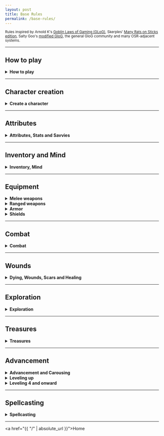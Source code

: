 ```yaml
---
layout: post
title: Base Rules
permalink: /base-rules/
---
```

<small>Rules inspired by Arnold K's [Goblin Laws of Gaming (GLoG)](http://goblinpunch.blogspot.com/2020/04/lair-of-lamb-final.html), Skerples' [Many Rats on Sticks edition](https://coinsandscrolls.blogspot.com/2019/10/osr-glog-based-homebrew-v2-many-rats-on.html), Salty Goo's [modified GloG](https://saltygoo.github.io/2020/11/09/base-rules/), the general GloG community and many OSR-adjacent systems.</small>

***
## How to play

<details markdown="1">
<summary><b>How to play</b></summary>
The game's a bit like a conversation between two groups of people - there are <b>players</b>, who incarnate characters in the world, and say what they do, and there is one <b>Game Master</b>, or <b>GM</b>, who describes the situation, gives context and interprets the rules. All you need is pencils, erasers, a handful of six-sided dice (or <b>d6s</b>), and some time on your hands.

When a player decides their character does something risky, the GM can ask them to <b>roll 2d6</b>, called a <b>challenge roll</b>. The results are added together, and compared to the following:
*  <b>6 or less</b> - <i>Failure</i>. The character doesn't manage to do what they intended, and something bad happens.
*  <b>between 7 and 9</b> - <i>Partial success</i>. The character manages to do what they intended, but something bad happens.
*  <b>10 or more</b> - <i>Success</i>. The character manages to do what they intended.
*  <b>Two '6's</b> - <i>Great success</i>. The character manages to do what they intended, and something good happens.

Sometimes, a <b>modifier</b> is applied to the roll - generally, it is one of the character's <b>attributes</b> depending on what the character is trying to do.

Certain situations can grant <b>boons</b> or <b>banes</b>. These are additional d6 that are rolled during a challenge roll. In the case of a boon, the player takes the best two results - in the case of a bane, they take the worst two. There can be more than one bane or boon. Banes and boons cancel each other out on a 1-by-1 basis.

That's all!
</details>

***
## Character creation

<details markdown="1">
<summary><b>Create a character</b></summary>
A character starts with 0 in all of 4 main attributes.

A character also starts with 6 <b>Hit Points</b> (or <b>HP</b>), 10 <b>Inventory</b> slots and 10 <b>Mind</b> slots.

Choose or roll 3 <b>Traits</b>, which change your character in unique ways.
Choose or roll your character's <b>Failed career</b>.

Each character starts with 3 rations (1 slot), 3 torches (1 slot), and 1 light weapon.

You're done!
</details>

***
## Attributes

<details markdown="1">
<summary><b>Attributes, Stats and Savvies</b></summary>

A character has 4 <b>main attributes</b>:
*  <u><b>Might.</b></u> This is sheer physical strength, hardiness, resistance to pain. Generally used to run fast, break down doors, crush a skull, and holding one's breath. Can be added to the damage roll of certain weapons, and adds Inventory slots.
*  <u><b>Grace.</b></u> This is agility, quickness and reactivity. Generally used to run across tightropes, play the piano, and ride beasts. Generally added to attack rolls.
*  <u><b>Wit.</b></u> This is thinking quickly, perception and charm. Generally used to sense when being observed, compel a guard to look the other way or swipe the noble's purse. Generally added to reaction rolls.
*  <u><b>Lore.</b></u> This is understanding, education and breadth of knowledge. Generally used to calculate hypergeometry, know dining etiquette, and comprehend cyphers. Adds Mind slots.

<details markdown="1">
<summary><i>Example: Using an attribute</i></summary>
> Brett is trying to run away from a raging lizardfolk. The GM tells him to roll with Might. Brett rolls a total of 6, to which he adds his Might score, which is 1, for a total of 7. It's a partial success.
> <br>Brett manages to run away, however the GM determines that the lizardfolk turns back to call for reinforcements. Looks like stealing the urn of Udd just went from bad to worse.
</details>
<br>
A <b>savvy</b> is any domain of knowledge or savoir-faire (such as <i>Eavesdropping</i>, <i>Rock-climbing</i> or <i>Knowing when a room is silent or full of quiet things</i>) in which the character is proficient. It takes up a slot in a character's Mind. A character is assumed to have the general knowledge of any adventurer (making simple knots, basic survival knowledge, speaking a local tongue), but savvy characters automatically succeed in doing what they're savvy in. Even if the situation would be impossible for a normal adventurer, a savvy character can still attempt it.

<details markdown="1">
<summary><i>Example: Using a savvy</i></summary>
> Rihanna and Brett are crawling through a dark underground right beneath the main temple of the lizardfolk. A heavy door with a strange stone mechanism blocks their path, and it seems as if they'll have to turn back.
> <br>However, Rihanna is savvy in Stonework. She argues to the GM that her character would be able to find weak spots to potentially lever the door out of the way, given she uses her crowbar. The GM accepts, and Rihanna's character successfully removes the obstacle from their path, revealing a large, 7-legged creature skittering behind he door, awoken by the sound of Rihanna's work.
</details>
<br>
<b>Hit Points</b> are the amount of damage a character can endure before taking <b>Wounds</b>.

<b>Armor</b> is the quantity of damage you ignore when taking damage from attacks. You start with 0 Armor, although certain classes give Armor as part of their starting equipment.
</details>

***
## Inventory and Mind

<details markdown="1">
<summary><b>Inventory, Mind</b></summary>

<u><b>Inventory</b></u>. You have 10 slots, which can be filled with objects, or bundles of 3 objects of small objects like daggers or potions. Specific ammo, such as arrows or bolts, take up 1 slot but don't expire, unless <b>something bad happens</b>. Your inventory will also fill up with <b>Fatigue</b> and <b>Scars</b> along the way. If you have to add something to your inventory and you don't have enough space, you are <b>reduced to 0 HP.</b>

<u><b>Mind</b></u>. You have 10 slots, which can be filled with savvies, beliefs, and followers. Your mind will also fill up with <b>Stress</b> and <b>Scars</b> along the way. If you have to add something to your mind and you don't have enough space, you <b>Crack</b> and can't do much of anything except whimper. 

<u><b>Scars</b></u> can be removed with certain kinds of magic. When that isn't around, sometimes being gagged and thrown in a holding cell for a couple of days, or violently flagellating in penance does the trick.
</details>

***
## Equipment

<details markdown="1">
<summary><b>Melee weapons</b></summary>

<u><b>Improvised</b></u> weapons (rocks, chairs, bottles) deal 1d3 damage. Most of them <b>break</b> on max damage.

<u><b>Light</b></u> weapons (daggers, javelins) deal 1d6 damage. You can use one in your off-hand, and can be thrown.

<u><b>Medium</b></u> weapons (swords, axes) deal 1d6+Might damage. If wielded in two hands, roll twice and take the best.

<u><b>Heavy</b></u> weapons (greatswords, massive clubs) deal 2d6+Might damage. Need two hands to be wielded.

<u><b>Polearms</b></u> deal 1d6+Might damage. They need two hands to be wielded. One boon on attacks against anyone whose weapon doesn't reach as far as yours. Can be difficult to use in narrow spaces (1 bane).

<u><b>Two-weapon fighting</b></u>. When you attack and miss, you can roll again.
</details>

<details markdown="1">
<summary><b>Ranged weapons</b></summary>
  
<u><b>Light</b></u> weapons (darts) deal 1 damage. Can attack twice.
  
<u><b>Medium</b></u> weapons (slings) deal 1d3 damage.

<u><b>Heavy</b></u> weapons (bows) deal 1d6 damage. They need two hands.

<u><b>Mechanical</b></u> weapons (crossbows, muskets) deal 2d6 damage. They need to be reloaded by spending your action.
</details>

<details markdown="1">
<summary><b>Armor</b></summary>
Each piece of armor you have in your inventory increases your <b>Armor</b> by 1, reducing damage taken by attacks. You can wear a maximum of 5 pieces of armor. <br>
You can't swim, sneak or jump when wearing 3 or more pieces of armor.
</details>
<details markdown="1">
<summary><b>Shields</b></summary>
Anyone using a shield can use their reaction to block attacks, reducing their damage by 1d6. Before rolling, you can state that you sunder your shield, nullifying all damage but destroying it in the process)
</details>

***
## Combat

<details markdown="1">
<summary><b>Combat</b></summary>

<u><b>Turn order:</b></u> The players act before the enemies, unless the enemies surprised the players.

<u><b>Your turn:</b></u> When it's your turn, you can do one movement and one action, like attacking or casting a spell. One movement is moving to somewhere nearby - sometimes the GM will ask you to roll for difficult siuations. You can tell a bit of information to your allies during your turn.

<u><b>Attacking:</b></u> You can spend your action to attack a target you can reach with your weapon. For melee weapons, that's at arm's length. You can throw certain weapons if you can see the whites of your target's eyes. If you can see the silhouette and a few details of your target, you can use a ranged weapon. To attack, you roll - you generally use Might for melee weapons, and Grace for ranged weapons. If successful, you deal the weapon's damage to your target.

<i>On the enemies' turn, they might want to attack you back.</i>

<u><b>Defending:</b></u> When an enemy attacks you, describe how you're going to defend yourself - dodge out of the way, take the brunt of the blow with your armor, flow with your enemies' attack, etc. This will help the GM determine what attribute you add to your roll. A partial success can mean half damage.

<details markdown="1">
<summary><i>Example: Combat</i></summary>
> Rihanna and Brett have entered combat with a lizardman grunt and a lizardman shaman. Rihanna decides to move in through the brush and attack the shaman first using her spear by jumping on them. She rolls Might, and gets a total of 9. The GM determines that the partial success means they deal full damage, but jumping has put her in a disadvantaged situation and the shaman will take the opportunity.
> <br>Brett decides to take the grunt's focus, and uses his bow to attack from where he's hiding. Since he's advantaged, he has a boon to his attack. He rolls Grace, and gets a total of 11. A success! He deals full damage to the grunt, who turns his way and roars.
> <br>The shaman bears down on Rihanna, and tries to take a bite out of her. Rihanna states that she's rolling away, so the GM says she rolls Grace, and Rihanna rolls a total of 10. However, the shaman is advantaged, and so she adds a bane to her roll, changing the total result to a 6. Failure! She takes a total of 4 damage from the lizardman's fangs!
> <br>Now it's up to the grunt. Hopefully, Brett will be able to help his companion soon enough...
</details>
<br>

</details>

***
## Wounds

<details markdown="1">
<summary><b>Dying, Wounds, Scars and Healing</b></summary>
<u><b>Dying:</b></u> When you have 0 Hit Points, all damage you sustain is converted to <b>Wounds</b>. If you have 0 HP and you get Wounded, roll Might with a penalty equal to your number of Wounds. On a Failure, you're <b>Dying</b>. At the end of each of your turns when you're Dying, you gain 1 Wound.

If you reach 10 Wounds, you die - make a new character. 

While Dying, you can spend your entire turn (action and movement) to try and stabilize. Roll Might, and on a success you stabilize and you're not Dying anymore. An ally can spend their action to attempt to stabilize you, but they need some medical tools for that. Whatever happens, if you regain HP, like from healing magic or potions, you stabilize.

Stabilizing does not heal your Wounds. You can however heal all your wounds by taking a <b>Scar</b>. You decide whether your Scar takes place in your Inventory or Mind. You can't remove Scars except with exceptional magic or other very complicated tasks. However, when you do get a scar, you also note down the situation in which you acquired it. You can use your new Scar as if it were a Savvy.

<u><b>Healing:</b></u> An 8-hour rest in good conditions (something to eat, warm, and sheltered) removes all Wounds and heals HP to full. An hour-long break where you eat a sandwich or something heals all HP, although only once per day; this is called <b>Lunch</b>.
</details>

***
## Exploration

<details markdown="1">
<summary><b>Exploration</b></summary>
When exploring or going through a locale, like a house, a dungeon, or the ruins of a village inside a forest, the locale is divided into interconnected <b>Rooms</b>. Actions that are spent inside a Room take <b>10 minutes</b>, such as investigating, fighting, or gleaning info from the blood on the walls.

When exploring the great outdoors, where the scale becomes entire forests and mountains, actions take up what's called a <b>Watch</b> (or 4 hours). The great outdoors is made up of interconnected <b>Areas</b>. There are 6 Watches in a day: Dawn, Midday, Afternoon, Evening, Dusk, Midnight. Moving from one Area to a connected one takes a Watch. A good sleep takes 2 Watches.

</details>

***
## Treasures

<details markdown="1">
<summary><b>Treasures</b></summary>
Anything you pick up can have a value. Instead of taking into account the precise value of objects, they are divided into 4 categories of worth:
*  <b>Trash</b>. This has absolutely no value, like a bent fork.
*  <b>Mundane</b>. A bag of silver coins, a wood-carved brooch, or a pair of simple earrings.
*  <b>Valuable</b>. A bag of gold coins, a painting by a well-known artist, or a horse.
*  <b>Treasure</b>. A bag of platinum coins, a spellbook, or a crown of a forgotten lord.

You generally can trade an object for an object of similar value. Some objects can't be traded for, they must be earned or found. Shopkeeps, questgivers, wandering traders, kings, warlords and such can all accept treasures for certain services. In general, 4 Mundane objects are a Valuable, and 4 Valuable objects are a Treasure.

Most valuable objects have <b>Traits</b> that further define them. An apothecary might be trying to find a kind of valuable, while an exorcist willing to part with a spellbook might want another kind.
*  <b>Civilized</b>. Cut gemstones, coin, paintings and deeds.
*  <b>Wild</b>. Unicorn horn, displacer rat tentacle, tank turtle shell and eye of newt.
*  <b>Technological</b>. Chess-playing automaton, clockwork heart, golden stopwatch and shrieking engine.
*  <b>Occult</b>. Pickled crow feet, sacrificial dagger, wizard skull, and flayed human skin.
*  <b>Aberrant</b>. Black hole pearl, fractal blade, acidic lime-green goop, and bottled whisper from beyond the stars.
*  <b>Dungeon</b>. Obsidian skull, adamantium doorknob, orb of annihilation, and drow silkmail.
*  <b>Religious</b>. Platinum prayer beads, decrepit tome of tenets, prayer rug and saint fingerbones.

</details>

***
## Advancement

<details markdown="1">
<summary><b>Advancement and Carousing</b></summary>
When you are back in the city, it is time to reap the rewards of your adventure. By spending your valuables and treasures while carousing, you can potentially level up. When you spend the equivalent of a Treasure, you level up.
<br>
<details markdown="1">
<summary><b>Celebrate</b></summary>
Get drunk and get known! For each Valuable spent this way, spend a day hungover and get a new <b>Friend</b>. Your friend stays in this town, and can do favors for you. If you end up spending the equivalent of a Treasure, one of your Friends becomes a <b>Follower</b> who'll follow you on your adventures. They act as a classless level 0 character (same as level 1, but no class) until they level up. Followers take a Mind slot.
</details>

<details markdown="1">
<summary><b>Build a home</b></summary>
For each Valuable spent this way, you get 1 piece of mundane furniture. If you end up spending the equivalent of a Treasure, you are now the proud owner of a small house. For each additional Treasure you spend, even on subsequent carousing actions, you can increase the size of your house. The people who might work in your home will probably never set out on an adventure with you, however they are loyal to you and will automatically do what is expected of them, and can do favors for you if they're asked nicely (or paid more).
*  <b>Small</b>. A cottage. It is always filled with the necessities to live, such as food and bedding, as well as basic rooms such as a kitchen, a living room and 2 bedrooms.
*  <b>Medium</b>. A two-story home. It has a large field in which cattle can live if you bring them back here.
*  <b>Large</b>. A villa. It has a large garden in which plants can thrive if you bring them back to plant here. You also have 1 housekeeper and 1 guard.
*  <b>Mansion</b>. It has a large, full library with plenty of books on common principles of various domains of knowledge. You have an additional housekeeper and guard.
*  <b>Castle</b>. For each additional treasure, you can add a very specific room, such as a smithing room, alchemy room or even a bakery. You have 5 housekeepers and 5 guards.
</details>

<details markdown="1">
<summary><b>Train a savvy</b></summary>
For each Valuable spent this way, you can add an <b>Expertise</b> to one of your Savvies, which allows you to succeed in near-impossible odds in a very specific context of application of your savvy. If you end up spending the equivalent of a Treasure, you gain an entirely new Savvy.
</details>
</details>

<details markdown="1">
<summary><b>Leveling up</b></summary>
When you level up, you get to do each of the following:
*  <b>Increase your HP</b>. You roll as many d6 as you have class levels. This becomes your new HP total. If the new total is less than your current one, increase your old total by +1.
*  <b>Advance in a class</b>. Get the benefits of the next set of abilities of your class, or get the starting abilities of a new class.
*  <b>Find new goals</b>. Remove, replace or gain new Goals that you place in your Mind.
*  <b>Heal a scar</b>. Remove one of your characters' Scars if you wish. It'll never truly disappear.
</details>

<details markdown="1">
<summary><b>Leveling 4 and onward</b></summary>
When you are level 4, you don't get any new classes or class abilities. You can continue leveling up and getting the other benefits of leveling up.
  
However, starting from this point, you can <b>Retire</b> your character, which then becomes a Non-Playable Character in the hands of the GM. Congratulations! You survived your adventuring career and made a name of yourself. You can make a new character.
</details>

***
## Spellcasting

<details markdown="1">
<summary><b>Spellcasting</b></summary>
Some people can cast spells. They have <b>Magic Dice</b> (or <b>MD</b>) that they use to do so. For every <b>Magical</b>b> object the character has in their Inventory or Mind, they gain 1 Magic Dice, which is a d6.
  
<u><b>Casting a spell:</b></u> Whenever you cast a spell, you decide how many MD to invest in it, up to your maximum number of MD or 4, whichever is lower. The effects of the spell depend on the number of [dice] invested, as well as the [sum] of all results.

If an MD rolls a 6, you lose it, and can't use it anymire. Generally, classes recuperate lost MD after a good rest, although some of them don't.

Every time you roll doubles (the same result on 2 different dice), there's a <b>Mishap</b>.

<u><b>Mishaps:</b></u> These happen when you roll doubles when casting a spell. In this case, <b>something bad happens</b>, as determined by the GM. The effects of the mishap depend on the spell cast. Triples or quadruples are even worse. Mishaps can be something like making whatever it's supposed to fix worse, or fixing it in some unwanted way, or being cast on someone else, or fizzling, or damaging the caster, or...

</details>

***



<a href="{{ "/" | absolute_url }}">Home</a>
